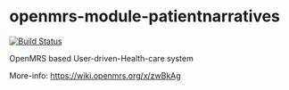 openmrs-module-patientnarratives
================================

[![Build Status](https://secure.travis-ci.org/harshadura/openmrs-module-patientnarratives.png)](http://travis-ci.org/harshadura/openmrs-module-patientnarratives)

OpenMRS based User-driven-Health-care system

More-info: https://wiki.openmrs.org/x/zwBkAg
